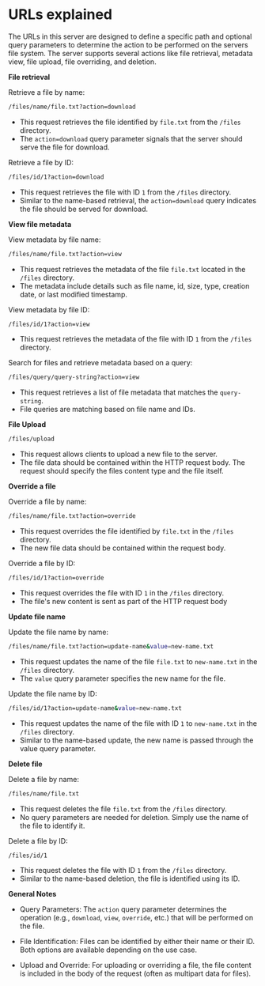 # URLs explained

The URLs in this server are designed to define a specific path and optional query parameters to determine the action to be performed on the
servers file system. The server supports several actions like file retrieval, metadata view, file upload, file overriding, and deletion.

**File retrieval**

Retrieve a file by name:
```bash
/files/name/file.txt?action=download
```

- This request retrieves the file identified by `file.txt` from the `/files` directory.
- The `action=download` query parameter signals that the server should serve the file for download.

Retrieve a file by ID:
```bash
/files/id/1?action=download
```

- This request retrieves the file with ID `1` from the `/files` directory.
- Similar to the name-based retrieval, the `action=download` query indicates the file should be served for download.

**View file metadata**

View metadata by file name:
```bash
/files/name/file.txt?action=view
```

- This request retrieves the metadata of the file `file.txt` located in the `/files` directory.
- The metadata include details such as file name, id, size, type, creation date, or last modified timestamp.

View metadata by file ID:
```bash
/files/id/1?action=view
```

- This request retrieves the metadata of the file with ID `1` from the `/files` directory.

Search for files and retrieve metadata based on a query:
```bash
/files/query/query-string?action=view
```

- This request retrieves a list of file metadata that matches the `query-string`.
- File queries are matching based on file name and IDs.

**File Upload**

```bash
/files/upload
```

- This request allows clients to upload a new file to the server.
- The file data should be contained within the HTTP request body. The request should specify the files content type and the file itself.

**Override a file**

Override a file by name:
```bash
/files/name/file.txt?action=override
```

- This request overrides the file identified by `file.txt` in the `/files` directory.
- The new file data should be contained within the request body.

Override a file by ID:
```bash
/files/id/1?action=override
```

- This request overrides the file with ID `1` in the `/files` directory.
- The file's new content is sent as part of the HTTP request body

**Update file name**

Update the file name by name:
```bash
/files/name/file.txt?action=update-name&value=new-name.txt
```

- This request updates the name of the file `file.txt` to `new-name.txt` in the `/files` directory.
- The `value` query parameter specifies the new name for the file.

Update the file name by ID:
```bash
/files/id/1?action=update-name&value=new-name.txt
```

- This request updates the name of the file with ID `1` to `new-name.txt` in the `/files` directory.
- Similar to the name-based update, the new name is passed through the value query parameter.

**Delete file**

Delete a file by name:
```bash
/files/name/file.txt
```

- This request deletes the file `file.txt` from the `/files` directory.
- No query parameters are needed for deletion. Simply use the name of the file to identify it.

Delete a file by ID:
```bash
/files/id/1
```

- This request deletes the file with ID `1` from the `/files` directory.
- Similar to the name-based deletion, the file is identified using its ID.

**General Notes**

- Query Parameters: The `action` query parameter determines the operation (e.g., `download`, `view`, `override`, etc.) that will be
performed on the file.

- File Identification: Files can be identified by either their name or their ID. Both options are available depending on the use case.

- Upload and Override: For uploading or overriding a file, the file content is included in the body of the request (often as multipart data
for files).